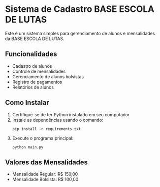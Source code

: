 # Sistema de Cadastro BASE ESCOLA DE LUTAS

Este é um sistema simples para gerenciamento de alunos e mensalidades da BASE ESCOLA DE LUTAS.

## Funcionalidades
- Cadastro de alunos
- Controle de mensalidades
- Gerenciamento de alunos bolsistas
- Registro de pagamentos
- Relatórios de alunos

## Como Instalar
1. Certifique-se de ter Python instalado em seu computador
2. Instale as dependências usando o comando:
   ```
   pip install -r requirements.txt
   ```
3. Execute o programa principal:
   ```
   python main.py
   ```

## Valores das Mensalidades
- Mensalidade Regular: R$ 150,00
- Mensalidade Bolsista: R$ 100,00 